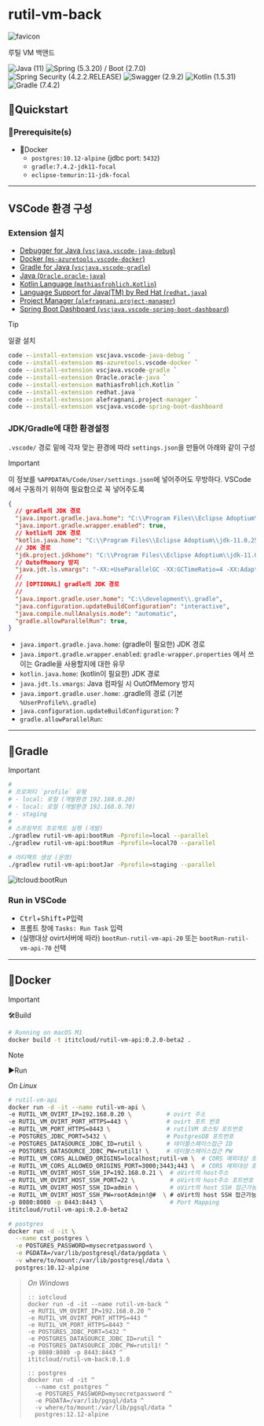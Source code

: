 # rutil-vm-back

![favicon](../front/public/favicon.ico)
  
루틸 VM 백앤드

![Java (`11`)][shield-java]
![Spring (`5.3.20`) / Boot (`2.7.0`)][shield-spring]
![Spring Security (`4.2.2.RELEASE`)][shield-spring-security]
![Swagger (`2.9.2`)][shield-swagger]
![Kotlin (`1.5.31`)][shield-kotlin]
![Gradle (`7.4.2`)][shield-gradle]

## 🚀Quickstart

### 🧰Prerequisite(s)

- 🐳Docker
  - `postgres:10.12-alpine` (jdbc port: `5432`)
  - `gradle:7.4.2-jdk11-focal`
  - `eclipse-temurin:11-jdk-focal`

---

## VSCode 환경 구성

### Extension 설치

- [Debugger for Java (`vscjava.vscode-java-debug`)](https://marketplace.visualstudio.com/items?itemName=vscjava.vscode-java-debug)
- [Docker (`ms-azuretools.vscode-docker`)](https://marketplace.visualstudio.com/items?itemName=ms-azuretools.vscode-docker)
- [Gradle for Java (`vscjava.vscode-gradle`)](https://marketplace.visualstudio.com/items?itemName=vscjava.vscode-gradle)
- [Java (`Oracle.oracle-java`)](https://marketplace.visualstudio.com/items?itemName=Oracle.oracle-java)
- [Kotlin Language (`mathiasfrohlich.Kotlin`)](https://marketplace.visualstudio.com/items?itemName=mathiasfrohlich.Kotlin)
- [Language Support for Java(TM) by Red Hat (`redhat.java`)](https://marketplace.visualstudio.com/items?itemName=redhat.java)
- [Project Manager (`alefragnani.project-manager`)](https://marketplace.visualstudio.com/items?itemName=alefragnani.project-manager)
- [Spring Boot Dashboard (`vscjava.vscode-spring-boot-dashboard`)](https://marketplace.visualstudio.com/items?itemName=vscjava.vscode-spring-boot-dashboard)

> [!TIP] 
> 
> 일괄 설치
> 
> ```bat
> code --install-extension vscjava.vscode-java-debug `
> code --install-extension ms-azuretools.vscode-docker `
> code --install-extension vscjava.vscode-gradle `
> code --install-extension Oracle.oracle-java `
> code --install-extension mathiasfrohlich.Kotlin `
> code --install-extension redhat.java `
> code --install-extension alefragnani.project-manager `
> code --install-extension vscjava.vscode-spring-boot-dashboard
> ```

### JDK/Gradle에 대한 환경설정

`.vscode/` 경로 밑에 각자 맞는 환경에 따라 `settings.json`을 만들어 아래와 같이 구성

> [!IMPORTANT] 
> 
> 이 정보를 `%APPDATA%/Code/User/settings.json`에 넣어주어도 무방하다.
> VSCode에서 구동하기 위하여 필요함으로 꼭 넣어주도록

```json
{
  // gradle의 JDK 경로
  "java.import.gradle.java.home": "C:\\Program Files\\Eclipse Adoptium\\jdk-11.0.25.9-hotspot",
  "java.import.gradle.wrapper.enabled": true,
  // kotlin의 JDK 경로
  "kotlin.java.home": "C:\\Program Files\\Eclipse Adoptium\\jdk-11.0.25.9-hotspot", 
  // JDK 경로
  "jdk.project.jdkhome": "C:\\Program Files\\Eclipse Adoptium\\jdk-11.0.25.9-hotspot",
  // OutofMemory 방지
  "java.jdt.ls.vmargs": "-XX:+UseParallelGC -XX:GCTimeRatio=4 -XX:AdaptiveSizePolicyWeight=90 -Dsun.zip.disableMemoryMapping=true -Xmx2G -Xms100m -Xlog:disable",
  //
  // [OPTIONAL] gradle의 JDK 경로
  //
  "java.import.gradle.user.home": "C:\\development\\.gradle",
  "java.configuration.updateBuildConfiguration": "interactive",
  "java.compile.nullAnalysis.mode": "automatic",
  "gradle.allowParallelRun": true,
}
```

- `java.import.gradle.java.home`: (gradle이 필요한) JDK 경로
- `java.import.gradle.wrapper.enabled`: `gradle-wrapper.properties` 에서 쓰이는 Gradle을 사용할지에 대한 유무
- `kotlin.java.home`: (kotlin이 필요한) JDK 경로
- `java.jdt.ls.vmargs`: Java 컴파일 시 OutOfMemory 방지
- `java.import.gradle.user.home`: .gradle의 경로 (기본 `%UserProfile%\.gradle`)
- `java.configuration.updateBuildConfiguration`: ?
- `gradle.allowParallelRun`: 

---

## 🐘Gradle

> [!IMPORTANT]
>
> ```sh
> #
> # 프로퍼티 `profile` 유형
> # - local: 로컬 (개발환경 192.168.0.20)
> # - local: 로컬 (개발환경 192.168.0.70)
> # - staging
> #
> # 스프링부트 프로젝트 실행 (개발)
> ./gradlew rutil-vm-api:bootRun -Pprofile=local --parallel
> ./gradlew rutil-vm-api:bootRun -Pprofile=local70 --parallel
> 
> # 아티팩트 생성 (운영)
> ./gradlew rutil-vm-api:bootJar -Pprofile=staging --parallel
> ```

![itcloud:bootRun](../imgs/gradle-rutil-vm-api-bootRun.png)

### Run in VSCode

- <kbd>Ctrl</kbd>+<kbd>Shift</kbd>+<kbd>P</kbd>입력
- 프롬트 창에 `Tasks: Run Task` 입력
- (실행대상 ovirt서버에 따라) `bootRun-rutil-vm-api-20` 또는 `bootRun-rutil-vm-api-70` 선택

---

## 🐳Docker

> [!IMPORTANT]
> 
> 🛠Build
> 
> ```sh
> # Running on macOS M1
> docker build -t ititcloud/rutil-vm-api:0.2.0-beta2 .
> ```

> [!NOTE]
> 
> ▶️Run
> 
> *On Linux*
> 
> ```sh
> # rutil-vm-api
> docker run -d -it --name rutil-vm-api \
> -e RUTIL_VM_OVIRT_IP=192.168.0.20 \          # ovirt 주소 
> -e RUTIL_VM_OVIRT_PORT_HTTPS=443 \           # ovirt 포트 번호
> -e RUTIL_VM_PORT_HTTPS=8443 \                # rutilVM 호스팅 포트번호
> -e POSTGRES_JDBC_PORT=5432 \                 # PostgresDB 포트번호
> -e POSTGRES_DATASOURCE_JDBC_ID=rutil \       # 테이블스페이스접근 ID
> -e POSTGRES_DATASOURCE_JDBC_PW=rutil1! \     # 테이블스페이스접근 PW
> -e RUTIL_VM_CORS_ALLOWED_ORIGINS=localhost;rutil-vm \  # CORS 예외대상 호스트명
> -e RUTIL_VM_CORS_ALLOWED_ORIGINS_PORT=3000;3443;443 \  # CORS 예외대상 호스트의 포트
> -e RUTIL_VM_OVIRT_HOST_SSH_IP=192.168.0.21 \  # oVirt의 host주소
> -e RUTIL_VM_OVIRT_HOST_SSH_PORT=22 \          # oVirt의 host주소 포트번호
> -e RUTIL_VM_OVIRT_HOST_SSH_ID=admin \         # oVirt의 host SSH 접근가능 ID
> -e RUTIL_VM_OVIRT_HOST_SSH_PW=rootAdmin!@#  \ # oVirt의 host SSH 접근가능 ID
> -p 8080:8080 -p 8443:8443 \                   # Port Mapping
> ititcloud/rutil-vm-api:0.2.0-beta2
> 
> # postgres
> docker run -d -it \
>   --name cst_postgres \
>   -e POSTGRES_PASSWORD=mysecretpassword \
>   -e PGDATA=/var/lib/postgresql/data/pgdata \
>   -v where/to/mount:/var/lib/postgresql/data \
>   postgres:10.12-alpine
> ```

> *On Windows*
> 
> ```batch
> :: iotcloud
> docker run -d -it --name rutil-vm-back ^
> -e RUTIL_VM_OVIRT_IP=192.168.0.20 ^
> -e RUTIL_VM_OVIRT_PORT_HTTPS=443 ^
> -e RUTIL_VM_PORT_HTTPS=8443 ^
> -e POSTGRES_JDBC_PORT=5432 ^
> -e POSTGRES_DATASOURCE_JDBC_ID=rutil ^
> -e POSTGRES_DATASOURCE_JDBC_PW=rutil1! ^
> -p 8080:8080 -p 8443:8443 ^
> ititcloud/rutil-vm-back:0.1.0
> 
> :: postgres
> docker run -d -it ^
>   --name cst_postgres ^
>   -e POSTGRES_PASSWORD=mysecretpassword ^
>   -e PGDATA=/var/lib/pgsql/data ^
>   -v where/to/mount:/var/lib/pgsql/data ^
>   postgres:12.12-alpine
> ```
>

[shield-java]: https://img.shields.io/badge/Temurin-11-f3812a?logo=openjdk&logoColor=f3812a&style=flat-square
[shield-spring]: https://img.shields.io/badge/Spring-4.3.14.RELEASE-6DB33F?logo=spring&logoColor=6DB33F&style=flat-square
[shield-spring-security]: https://img.shields.io/badge/Spring%20Security-4.2.2.RELEASE-6DB33F?logo=springsecurity&logoColor=6DB33F&style=flat-square
[shield-postgresql]: https://img.shields.io/badge/PostgreSQL-?.?.x-4169E1?logo=postgresql&logoColor=4169E1&style=flat-square
[shield-swagger]: https://img.shields.io/badge/Swagger-2.9.2-85EA2D?logo=swagger&logoColor=85EA2D&style=flat-square 
[shield-kotlin]: https://img.shields.io/badge/Kotlin-1.5.31-0095D5?logo=kotlin&logoColor=0095D5&style=flat-square
[shield-gradle]: https://img.shields.io/badge/Gradle-7.4.2-abd759?logo=gradle&logoColor=abd759&style=flat-square
[shield-tomcat]: https://img.shields.io/badge/Tomcat-8.5.38-F8DC75?logo=apachetomcat&logoColor=F8DC75&style=flat-square
